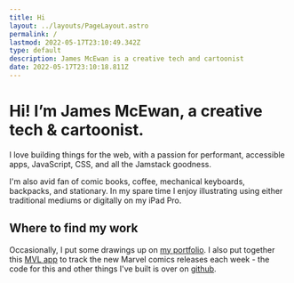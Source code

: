 ```yaml
---
title: Hi
layout: ../layouts/PageLayout.astro
permalink: /
lastmod: 2022-05-17T23:10:49.342Z
type: default
description: James McEwan is a creative tech and cartoonist
date: 2022-05-17T23:10:18.811Z
---
```


# Hi! I’m James McEwan, a creative tech & cartoonist.

I love building things for the web, with a passion for performant, accessible apps, JavaScript, CSS, and all the Jamstack goodness.

I'm also avid fan of comic books, coffee, mechanical keyboards, backpacks, and stationary. In my spare time I enjoy illustrating using either traditional mediums or digitally on my iPad Pro.

## Where to find my work

Occasionally, I put some drawings up on [my portfolio](https://mcewan.ink). I also put together this [MVL app](https://mvl.mcwn.dev) to track the new Marvel comics releases each week - the code for this and other things I've built is over on [github](https://github.com/jamesmcewan).
